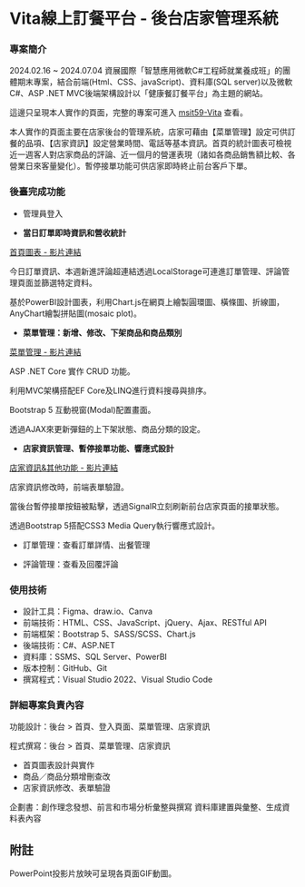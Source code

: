 # Vita線上訂餐平台 - 後台店家管理系統


### 專案簡介
2024.02.16 ~ 2024.07.04 資展國際「智慧應用微軟C#工程師就業養成班」的團體期末專案，結合前端(Html、CSS、javaScript)、資料庫(SQL server)以及微軟C#、ASP .NET MVC後端架構設計以「健康餐訂餐平台」為主題的網站。

這邊只呈現本人實作的頁面，完整的專案可進入 [msit59-Vita](https://github.com/ezMarshall/msit59-vita.git) 查看。

本人實作的頁面主要在店家後台的管理系統，店家可藉由【菜單管理】設定可供訂餐的品項、【店家資訊】設定營業時間、電話等基本資訊。首頁的統計圖表可檢視近一週客人對店家商品的評論、近一個月的營運表現（諸如各商品銷售額比較、各營業日來客量變化）。暫停接單功能可供店家即時終止前台客戶下單。

### 後臺完成功能

- 管理員登入

- **當日訂單即時資訊和營收統計**

[首頁圖表 - 影片連結](https://youtu.be/uphOwXcPf-c)

今日訂單資訊、本週新進評論超連結透過LocalStorage可連進訂單管理、評論管理頁面並篩選特定資料。

基於PowerBI設計圖表，利用Chart.js在網頁上繪製圓環圖、橫條圖、折線圖，AnyChart繪製拼貼圖(mosaic plot)。


- **菜單管理：新增、修改、下架商品和商品類別**

[菜單管理 - 影片連結](https://youtu.be/Dk875pWmHYg)

ASP .NET Core 實作 CRUD 功能。

利用MVC架構搭配EF Core及LINQ進行資料搜尋與排序。

Bootstrap 5 互動視窗(Modal)配置畫面。

透過AJAX來更新彈鈕的上下架狀態、商品分類的設定。


- **店家資訊管理、暫停接單功能、響應式設計**

[店家資訊&其他功能 - 影片連結](https://youtu.be/iZWpT5HGqZ4)

店家資訊修改時，前端表單驗證。

當後台暫停接單按鈕被點擊，透過SignalR立刻刷新前台店家頁面的接單狀態。

透過Bootstrap 5搭配CSS3 Media Query執行響應式設計。


- 訂單管理：查看訂單詳情、出餐管理

- 評論管理：查看及回覆評論


### 使用技術

- 設計工具：Figma、draw.io、Canva
- 前端技術：HTML、CSS、JavaScript、jQuery、Ajax、RESTful API
- 前端框架：Bootstrap 5、SASS/SCSS、Chart.js
- 後端技術：C#、ASP.NET
- 資料庫：SSMS、SQL Server、PowerBI
- 版本控制：GitHub、Git
- 撰寫程式：Visual Studio 2022、Visual Studio Code


### 詳細專案負責內容
功能設計：後台 > 首頁、登入頁面、菜單管理、店家資訊

程式撰寫：後台 > 首頁、菜單管理、店家資訊
- 首頁圖表設計與實作
- 商品／商品分類增刪查改
- 店家資訊修改、表單驗證

企劃書：創作理念發想、前言和市場分析彙整與撰寫
資料庫建置與彙整、生成資料表內容

## 附註
PowerPoint投影片放映可呈現各頁面GIF動圖。
